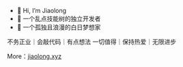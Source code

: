 - 👋 Hi, I’m Jiaolong
- 👀 一个乱点技能树的独立开发者
- 🌱 一个孤独且浪漫的白日梦想家

不务正业｜会敲代码｜有点想法
一切值得｜保持热爱｜无限进步

More：[jiaolong.xyz](https://jiaolong.xyz)

<!---
Wang-Jiaolong/Wang-Jiaolong is a ✨ special ✨ repository because its `README.md` (this file) appears on your GitHub profile.
You can click the Preview link to take a look at your changes.
--->
